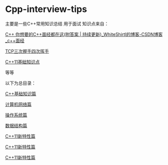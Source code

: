 # Cpp-interview-tips
主要是一些C++常用知识总结
用于面试
知识点来自：

[C++ 你想要的C++面经都在这(附答案 | 持续更新)_WhiteShirtI的博客-CSDN博客_c++面经 ](https://blog.csdn.net/qq_44443986/article/details/113823651)

[TCP三次握手四次挥手](https://blog.csdn.net/qq_44443986/article/details/115966274)

[C++11基础知识点](https://blog.csdn.net/qq_39344902/article/details/81591015)

等等


以下为总目录：

[C++基础知识篇](https://github.com/lunix555/Cpp-interview-tips/issues/1)

[计算机网络篇](https://github.com/lunix555/Cpp-interview-tips/issues/2)

[操作系统篇](https://github.com/lunix555/Cpp-interview-tips/issues/5)

[数据结构篇](https://github.com/lunix555/Cpp-interview-tips/issues/6)

[C++11新特性篇](https://github.com/lunix555/Cpp-interview-tips/issues/7)

[C++11新特性篇](https://github.com/lunix555/Cpp-interview-tips/issues/8)

[C++11新特性篇](https://github.com/lunix555/Cpp-interview-tips/issues/9)
